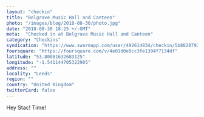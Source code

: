 ```yaml
---
layout: "checkin"
title: "Belgrave Music Hall and Canteen"
photo: "/images/blog/2018-08-30/photo.jpg"
date: "2018-08-30 18:25 +/-GMT"
meta:  "Checked in at Belgrave Music Hall and Canteen"
category: "Checkins"
syndication: "https://www.swarmapp.com/user/492614834/checkin/5b88287928374e002c7f6bbd"
foursquare: "https://foursquare.com/v/4e01d0e8cc3fe1394f7134df"
latitude: "53.80081632683125"
longitude: "-1.541144705322905"
address: ""
locality: "Leeds"
region: ""
country: "United Kingdom"
twitterCard: false
---
```

Hey Stac! Time!
